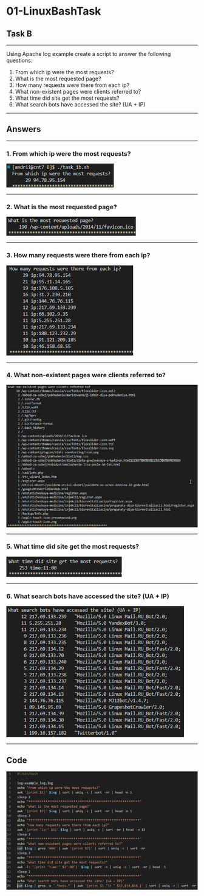 # 01-LinuxBashTask

## Task B

***
Using Apache log example create a script to answer the following questions:

1. From which ip were the most requests?
2. What is the most requested page?
3. How many requests were there from each ip?
4. What non-existent pages were clients referred to?
5. What time did site get the most requests?
6. What search bots have accessed the site? (UA + IP)

***

## Answers

***

### 1. From which ip were the most requests?

![1.png](./img/b1.png)
***

### 2. What is the most requested page?

![2.png](./img/b2.png)
***

### 3. How many requests were there from each ip?

![3.png](./img/b3.png)
***

### 4. What non-existent pages were clients referred to?

![4.png](./img/b4.png)
***

### 5. What time did site get the most requests?

![5.png](./img/b5.png)
***

### 6. What search bots have accessed the site? (UA + IP)

![6.png](./img/b6.png)
***

## Code

![script.png](./img/script.png)

